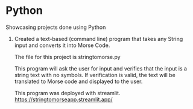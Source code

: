 # Python 
Showcasing projects done using Python

1. Created a text-based (command line) program that takes any String input and converts it into Morse Code.

   The file for this project is stringtomorse.py

   This program will ask the user for input and verifies that the input is a string text with no symbols.
   If verification is valid, the text will be translated to Morse code and displayed to the user.

   This program was deployed with streamlit.
   https://stringtomorseapp.streamlit.app/

